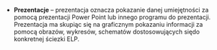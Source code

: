 * **Prezentacje** – prezentacja oznacza pokazanie danej umiejętności za pomocą prezentacji Power Point lub innego programu do prezentacji. Prezentacja ma skupiąc się na graficznym pokazaniu informacji za pomocą obrazów, wykresów, schematów dostosowujących siędo konkretnej ściezki ELP.
